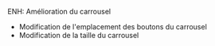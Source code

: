 ENH: Amélioration du carrousel

- Modification de l'emplacement des boutons du carrousel
- Modification de la taille du carrousel